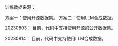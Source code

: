 


训练数据来源：

方案一：使用开源数据集。
方案二：使用LLM合成数据。


20230803：
目前，代码中支持使用开源的公开数据集。

20230814：
目前，代码中支持使用LLM合成数据。






